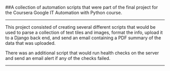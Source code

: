 
##A collection of automation scripts that were part of the final project for the Coursera Google IT Automation with Python course. 

---------------------------------------------------------------------------------------------

This project consisted of creating several different scripts that would be used to parse a collection of text tiles and images, format the info, upload it to a Django back end, and send an email containing a PDF summary of the data that was uploaded.

There was an additional script that would run health checks on the server and send an email alert if any of the checks failed. 

---------------------------------------------------------------------------------------------
